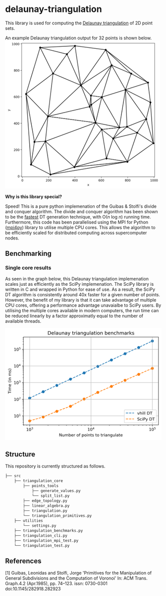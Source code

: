 # delaunay-triangulation
This library is used for computing the [Delaunay triangulation](https://en.wikipedia.org/wiki/Delaunay_triangulation) of 2D point sets.

An example Delaunay triangulation output for 32 points is shown below.
<img src="./images/Figure 2021-02-24 110617.png" alt="drawing" width="500"/>

**Why is this library special?**

Speed! This is a pure python implemenation of the Guibas &amp; Stolfi's divide and conquer algorithm. The divide and conquer algorithm has been shown to be the [fastest](https://people.eecs.berkeley.edu/~jrs/meshpapers/SuDrysdale.pdf) DT generation technique, with O(*n* log *n*) running time. Furthermore, this code has been parallelised using the MPI for Python ([mpi4py](https://github.com/mpi4py/mpi4py)) library to utilise multiple CPU cores. This allows the algorithm to be efficiently scaled for distributed computing across supercomputer nodes.

## Benchmarking

### Single core results

As seen in the graph below, this Delaunay triangulation implemenation scales just as efficiently as the SciPy implemenation. The SciPy library is written in C and wrapped in Python for ease of use. As a result, the SciPy DT algorithm is consistently around 40x faster for a given number of points. However, the benefit of my library is that it can take advantage of multiple CPU cores, offering a performance advantage unavaialbe to SciPy users. By utilising the multiple cores available in modern computers, the run time can be reduced linearly by a factor approximatly equal to the number of available threads. 

<img src="./images/Figure 2021-07-02 210145.png" alt="drawing" width="700"/>

## Structure
This repository is currently structured as follows.

    ├── src      
        ├── triangulation_core
            ├── points_tools   
                ├── generate_values.py
                └── split_list.py
            ├── edge_topology.py
            ├── linear_algebra.py
            ├── triangulation.py
            └── triangulation_primitives.py  
        ├── utilities    
            └── settings.py
        ├── triangulation_benchmarks.py
        ├── triangulation_cli.py
        ├── triangulation_mpi_test.py
        └── triangulation_test.py
        
## References
<a id="1">[1]</a> 
Guibas, Leonidas and Stolfi, Jorge
'Primitives for the Manipulation of General Subdivisions and the Computation of Voronoi'
In: ACM Trans. Graph.4.2  (Apr.1985),  pp.  74–123.
issn:  0730-0301
doi:10.1145/282918.282923
